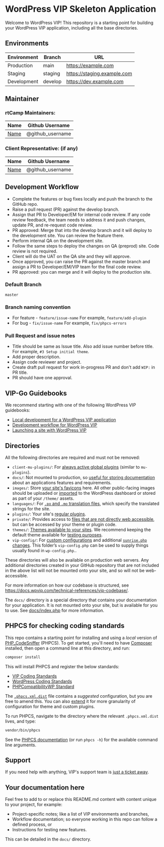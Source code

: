 # WordPress VIP Skeleton Application

Welcome to WordPress VIP! This repository is a starting point for building your WordPress VIP application, including all the base directories.

## Environments

| Environment | Branch  | URL                          |
|-------------|---------|------------------------------|
| Production  | main    | https://example.com          |
| Staging     | staging | https://staging.example.com  |
| Development | develop | https://dev.example.com      |

## Maintainer

### rtCamp Maintainers:

| Name                    | Github Username   |
|-------------------------|-------------------|
| [Name](mailto:email-id) |  @github_username |

### Client Representative: (if any)

| Name                    | Github Username   |
|-------------------------|-------------------|
| [Name](mailto:email-id) |  @github_username |

## Development Workflow

- Complete the features or bug fixes locally and push the branch to the GitHub repo.
- Raise a pull request (PR) against the develop branch.
- Assign that PR to Developer/EM for internal code review. If any code review feedback, the team needs to address it and push changes, update PR, and re-request code review.
- PR approved: Merge that into the develop branch and it will deploy to the development site. You can review the feature there.
- Perform internal QA on the development site.
- Follow the same steps to deploy the changes on QA (preprod) site. Code review is not required.
- Client will do the UAT on the QA site and they will approve.
- Once approved, you can raise the PR against the master branch and assign a PR to Developer/EM/VIP team for the final code review.
- PR approved: you can merge and it will deploy to the production site.

### Default Branch

`master`

### Branch naming convention

- For feature - `feature/issue-name` For example, `feature/add-plugin`
- For bug - `fix/issue-name` For example, `fix/phpcs-errors`

### Pull Request and issue notes

- Title should be same as Issue title. Also add issue number before title. For example, `#3 Setup initial theme`.
- Add proper description.
- Assign code reviewer and project.
- Create draft pull request for work in-progress PR and don't add `WIP:` in PR title.
- PR should have one approval.

## VIP-Go Guidebooks

We recommend starting with one of the following WordPress VIP guidebooks:

* [Local development for a WordPress VIP application](https://docs.wpvip.com/how-tos/local-development/)
* [Development workflow for WordPress VIP](https://docs.wpvip.com/technical-references/development-workflow/)
* [Launching a site with WordPress VIP](https://docs.wpvip.com/how-tos/launch-a-site/)

## Directories

All the following directories are required and must not be removed:

* `client-mu-plugins/`: For [always active global plugins](https://docs.wpvip.com/technical-references/vip-codebase/client-mu-plugins-directory/) (similar to `mu-plugins`).
* `docs/`: Not mounted to production, so [useful for storing documentation](https://docs.wpvip.com/technical-references/vip-codebase/docs-directory/) about an applications features and requirements.
* `images/`: Store [your site's favicons](https://docs.wpvip.com/technical-references/vip-codebase/images-directory/) here. All other public-facing images should be uploaded or [imported](https://docs.wpvip.com/how-tos/launch-a-site-with-vip/launch-with-vip-migrate-content/) to the WordPress dashboard or stored as part of your `/theme/` assets.
* `languages/`: For [`.po` and `.mo` translation files](https://docs.wpvip.com/how-tos/upload-languages-to-the-language-directory/), which specify the translated strings for the site.
* `plugins/`: Your site's [regular plugins](https://docs.wpvip.com/technical-references/vip-codebase/plugins-directory/).
* `private/`: Provides access to [files that are not directly web accessible](https://docs.wpvip.com/technical-references/vip-codebase/private-directory/), but can be accessed by your theme or plugin code.
* `themes/`: [Themes available to your sites](https://docs.wpvip.com/technical-references/vip-codebase/themes-on-vip-go/). We recommend keeping the default theme available for [testing purposes](https://docs.wpvip.com/how-tos/prepare-for-site-launch/testing-your-site/).
* `vip-config/`: For [custom configurations](https://docs.wpvip.com/technical-references/vip-codebase/vip-config-directory/) and additional [`sunrise.php` changes](https://docs.wpvip.com/technical-references/multisites/sunrise-php/). This folder’s `vip-config.php` can be used to supply things usually found in `wp-config.php`..

These directories will also be available on production web servers. Any additional directories created in your GitHub repository that are not included in the above list will not be mounted onto your site, and so will not be web-accessible.

For more information on how our codebase is structured, see https://docs.wpvip.com/technical-references/vip-codebase/.

The `docs/` directory is a special directory that contains your documentation for your application. It is not mounted onto your site, but is available for you to use. See [docs/index.php](docs/index.php) for more information.

## PHPCS for checking coding standards

This repo contains a starting point for installing and using a _local_ version of [PHP_CodeSniffer](https://docs.wpvip.com/how-tos/php_codesniffer/) (PHPCS). To get started, you'll need to have [Composer](https://getcomposer.org/) installed, then open a command line at this directory, and run:

```sh
composer install
```

This will install PHPCS and register the below standards:

 - [VIP Coding Standards](https://github.com/Automattic/VIP-Coding-Standards)
 - [WordPress Coding Standards](https://github.com/WordPress/WordPress-Coding-Standards)
 - [PHPCompatibilityWP Standard](https://github.com/PHPCompatibility/PHPCompatibilityWP)

The [`.phpcs.xml.dist`](https://docs.wpvip.com/technical-references/vip-codebase/phpcs-xml-dist/) file contains a _suggested_ configuration, but you are free to amend this. You can also [extend](https://docs.wpvip.com/technical-references/vip-codebase/phpcs-xml-dist/#h-extending-the-root-phpcs-xml-dist-file-for-custom-themes-and-plugins) it for more granularity of configuration for theme and custom plugins.

To run PHPCS, navigate to the directory where the relevant `.phpcs.xml.dist` lives, and type:

```sh
vendor/bin/phpcs
```

See the [PHPCS documentation](https://github.com/squizlabs/PHP_CodeSniffer/wiki/Usage) (or run `phpcs -h`) for the available command line arguments.

## Support

If you need help with anything, VIP's support team is [just a ticket away](https://wpvip.com/accessing-vip-support/).

## Your documentation here

Feel free to add to or replace this README.md content with content unique to your project, for example:

* Project-specific notes; like a list of VIP environments and branches,
* Workflow documentation; so everyone working in this repo can follow a defined process, or
* Instructions for testing new features.

This can be detailed in the `docs/` directory.
